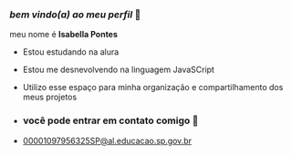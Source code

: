 ### _bem vindo(a) ao meu perfil_ 🦋

meu nome é **Isabella Pontes**

- Estou estudando na alura
- Estou me desnevolvendo na linguagem JavaSCript
- Utilizo esse espaço para minha organização e compartilhamento dos meus projetos

-  ### você pode entrar em contato comigo 📧
-  00001097956325SP@al.educacao.sp.gov.br
